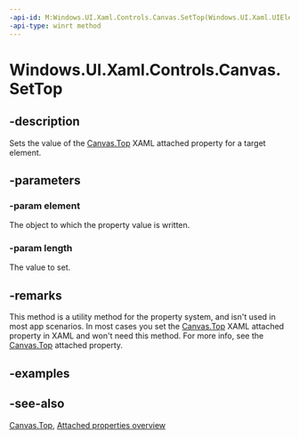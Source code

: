 ```yaml
---
-api-id: M:Windows.UI.Xaml.Controls.Canvas.SetTop(Windows.UI.Xaml.UIElement,System.Double)
-api-type: winrt method
---
```


<!-- Method syntax
public void SetTop(Windows.UI.Xaml.UIElement element, System.Double length)
-->

# Windows.UI.Xaml.Controls.Canvas.SetTop

## -description
Sets the value of the [Canvas.Top](canvas_top.md) XAML attached property for a target element.



## -parameters
### -param element
The object to which the property value is written.

### -param length
The value to set.

## -remarks
This method is a utility method for the property system, and isn't used in most app scenarios. In most cases you set the [Canvas.Top](canvas_top.md) XAML attached property in XAML and won't need this method. For more info, see the [Canvas.Top](canvas_top.md) attached property.

## -examples

## -see-also

[Canvas.Top](canvas_top.md), [Attached properties overview](/windows/uwp/xaml-platform/attached-properties-overview)
